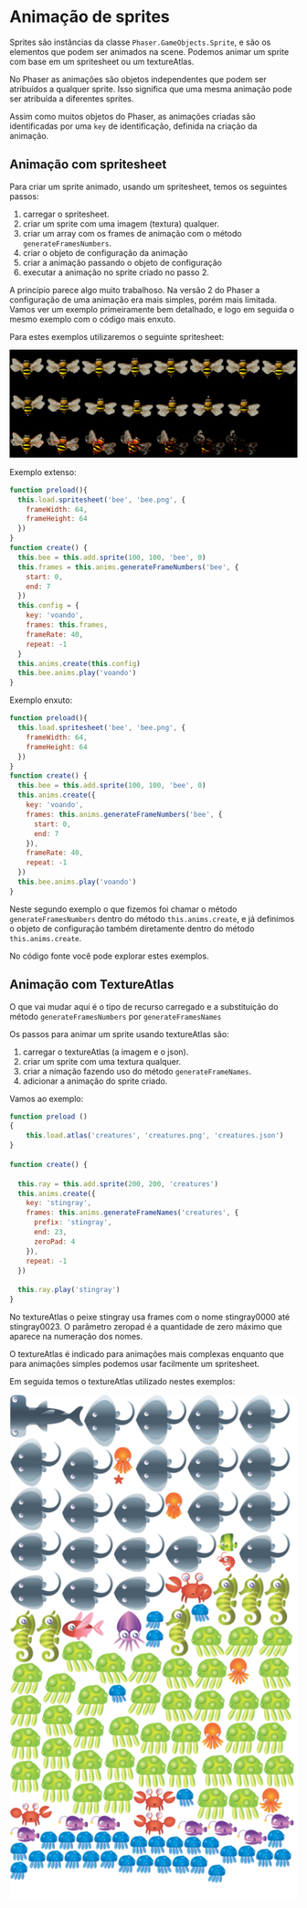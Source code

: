 # Animação de sprites

Sprites são instâncias da classe ``Phaser.GameObjects.Sprite``, e são os elementos que podem ser animados na scene. Podemos animar um sprite com base em um spritesheet ou um textureAtlas.

No Phaser as animações são objetos independentes que podem ser atribuídos a qualquer sprite. Isso significa que uma mesma animação pode ser atribuída a diferentes sprites.

Assim como muitos objetos do Phaser, as animações criadas são identificadas por uma ``key`` de identificação, definida na criação da animação.

## Animação com spritesheet

Para criar um sprite animado, usando um spritesheet, temos os seguintes passos:
1. carregar o spritesheet.
2. criar um sprite com uma imagem (textura) qualquer.
3. criar um array com os frames de animação com o método ``generateFramesNumbers``.
4. criar o objeto de configuração da animação
5. criar a animação passando o objeto de configuração
6. executar a animação no sprite criado no passo 2.

A princípio parece algo muito trabalhoso. Na versão 2 do Phaser a configuração de uma animação era mais simples, porém mais limitada. Vamos ver um exemplo primeiramente bem detalhado, e logo em seguida o mesmo exemplo com o código mais enxuto.

Para estes exemplos utilizaremos o seguinte spritesheet:

![fig 24](resources/img/fig024.png)

Exemplo extenso:
```javascript
function preload(){
  this.load.spritesheet('bee', 'bee.png', {
    frameWidth: 64,
    frameHeight: 64
  })
}
function create() {
  this.bee = this.add.sprite(100, 100, 'bee', 0)
  this.frames = this.anims.generateFrameNumbers('bee', {
    start: 0,
    end: 7
  })
  this.config = {
    key: 'voando',
    frames: this.frames,
    frameRate: 40,
    repeat: -1
  }
  this.anims.create(this.config)
  this.bee.anims.play('voando')
}
```
Exemplo enxuto:

```javascript
function preload(){
  this.load.spritesheet('bee', 'bee.png', {
    frameWidth: 64,
    frameHeight: 64
  })
}
function create() {
  this.bee = this.add.sprite(100, 100, 'bee', 0)
  this.anims.create({
    key: 'voando',
    frames: this.anims.generateFrameNumbers('bee', {
      start: 0,
      end: 7
    }),
    frameRate: 40,
    repeat: -1
  })
  this.bee.anims.play('voando')
}
```
Neste segundo exemplo o que fizemos foi chamar o método ``generateFramesNumbers`` dentro do método ``this.anims.create``, e já definimos o objeto de configuração também diretamente dentro do método ``this.anims.create``.

No código fonte você pode explorar estes exemplos.

## Animação com TextureAtlas

O que vai mudar aqui é o tipo de recurso carregado e a substituição do método ``generateFramesNumbers`` por ``generateFramesNames``

Os passos para animar um sprite usando textureAtlas são:

1. carregar o textureAtlas (a imagem e o json).
2. criar um sprite com uma textura qualquer.
3. criar a nimação fazendo uso do método ``generateFrameNames``.
4. adicionar a animação do sprite criado.

Vamos ao exemplo:
```javascript
function preload ()
{
    this.load.atlas('creatures', 'creatures.png', 'creatures.json')
}

function create() {

  this.ray = this.add.sprite(200, 200, 'creatures')
  this.anims.create({
    key: 'stingray',
    frames: this.anims.generateFrameNames('creatures', {
      prefix: 'stingray',
      end: 23,
      zeroPad: 4
    }),
    repeat: -1
  })

  this.ray.play('stingray')
}
  ```
  No textureAtlas o peixe stingray usa frames com o nome stingray0000 até stingray0023.
  O parâmetro zeropad é a quantidade de zero máximo que aparece na numeração dos nomes.

  O textureAtlas é indicado para animações mais complexas enquanto que para animações simples podemos usar facilmente um spritesheet.

  Em seguida temos o textureAtlas utilizado nestes exemplos:

  ![fig 25](resources/img/fig025.png)
